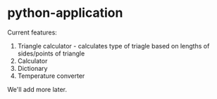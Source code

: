 # python-application

Current features:
1. Triangle calculator - calculates type of triagle based on lengths of sides/points of triangle
2. Calculator
3. Dictionary
4. Temperature converter


We'll add more later.
